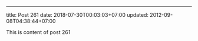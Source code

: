 ---
title: Post 261
date: 2018-07-30T00:03:03+07:00
updated: 2012-09-08T04:38:44+07:00

This is content of post 261